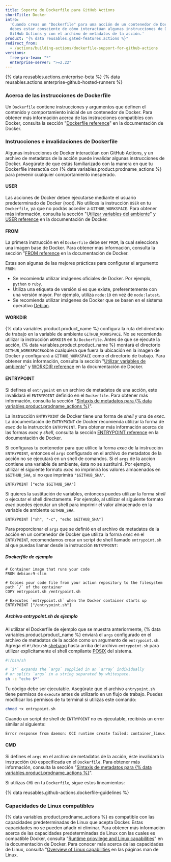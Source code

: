 ```yaml
---
title: Soporte de Dockerfile para GitHub Actions
shortTitle: Docker
intro:
  'Cuando creas un "Dockerfile" para una acción de un contenedor de Docker,
  debes estar consciente de cómo interactúan algunas instrucciones de Docker con
  GitHub Actions y con el archivo de metadatos de la acción.'
product: "{% data reusables.gated-features.actions %}"
redirect_from:
  - /actions/building-actions/dockerfile-support-for-github-actions
versions:
  free-pro-team: "*"
  enterprise-server: ">=2.22"
---
```


{% data reusables.actions.enterprise-beta %}
{% data reusables.actions.enterprise-github-hosted-runners %}

### Acerca de las instrucciones de Dockerfile

Un `Dockerfile` contiene instrucciones y argumentos que definen el contenido y
comportamiento inicial de un contenedor de Docker. Para obtener más información
acerca de las instrucciones compatibles con Docker, consulta la sección
"[Dockerfile reference](https://docs.docker.com/engine/reference/builder/)" en
la documentación de Docker.

### Instrucciones e invalidaciones de Dockerfile

Algunas instrucciones de Docker interactúan con GitHub Actions, y un archivo de
metadatos de la acción puede invalidar algunas instrucciones de Docker.
Asegúrate de que estás familiarizado con la manera en que tu Dockerfile
interactúa con {% data variables.product.prodname_actions %} para prevenir
cualquier comportamiento inesperado.

#### USER

Las acciones de Docker deben ejecutarse mediante el usuario predeterminado de
Docker (root). No utilices la instrucción `USER` en tu `Dockerfile`, ya que no
podrás acceder a `GITHUB_WORKSPACE`. Para obtener más información, consulta la
sección
"[Utilizar variables del ambiente](/actions/configuring-and-managing-workflows/using-environment-variables)"
y [USER reference](https://docs.docker.com/engine/reference/builder/#user) en la
documentación de Docker.

#### FROM

La primera instrucción en el `Dockerfile` debe ser `FROM`, la cual selecciona
una imagen base de Docker. Para obtener más información, consulta la sección
"[FROM reference](https://docs.docker.com/engine/reference/builder/#from) en la
documentación de Docker.

Estas son algunas de las mejores prácticas para configurar el argumento `FROM`:

- Se recomienda utilizar imágenes oficiales de Docker. Por ejemplo, `python` o
  `ruby`.
- Utiliza una etiqueta de versión si es que existe, preferentemente con una
  versión mayor. Por ejemplo, utiliza `node:10` en vez de `node:latest`.
- Se recomienda utilizar imágenes de Docker que se basen en el sistema operativo
  [Debian](https://www.debian.org/).

#### WORKDIR

{% data variables.product.product_name %} configura la ruta del directorio de
trabajo en la variable de ambiente `GITHUB_WORKSPACE`. No se recomienda utilizar
la instrucción `WORKDIR` en tu `Dockerfile`. Antes de que se ejecute la acción,
{% data variables.product.product_name %} montará el directorio
`GITHUB_WORKSPACE`sobre cualquiera que fuera la ubicación en la imagen de Docker
y configurará a `GITHUB_WORKSPACE` como el directorio de trabajo. Para obtener
más información, consulta la sección
"[Utilizar variables de ambiente](/actions/configuring-and-managing-workflows/using-environment-variables)"
y [WORKDIR reference](https://docs.docker.com/engine/reference/builder/#workdir)
en la documentación de Docker.

#### ENTRYPOINT

Si defines el `entrypoint` en un archivo de metadatos de una acción, este
invalidará el `ENTRYPOINT` definido en el `Dockerfile`. Para obtener más
información, consulta la sección
"[Sintaxis de metadatos para {% data variables.product.prodname_actions %}](/actions/creating-actions/metadata-syntax-for-github-actions/#runsentrypoint)".

La instrucción `ENTRYPOINT` de Docker tiene una forma de _shell_ y una de
_exec_. La documentación de `ENTRYPOINT` de Docker recomienda utilizar la forma
de _exec_ de la instrucción `ENTRYPOINT`. Para obtener más información acerca de
las formas _exec_ y _shell_, consulta la sección
[ENTRYPOINT reference](https://docs.docker.com/engine/reference/builder/#entrypoint)
en la documentación de Docker.

Si configuras tu contenedor para que utilice la forma _exec_ de la instrucción
`ENTRYPOINT`, entonces el `args` configurado en el archivo de metadatos de la
acción no se ejecutará en un shell de comandos. Si el `args` de la accion
contiene una variable de ambiente, ésta no se sustituirá. Por ejemplo, utilizar
el siguiente formato _exec_ no imprimirá los valores almacenados en
`$GITHUB_SHA`, si no que imprimirá `"$GITHUB_SHA"`.

```
ENTRYPOINT ["echo $GITHUB_SHA"]
```

Si quieres la sustitución de variables, entonces puedes utilizar la forma
_shell_ o ejecutar el shell directamente. Por ejemplo, al utilizar el siguiente
formato _exec_ puedes ejecutar un shell para imprimir el valor almacenado en la
variable de ambiente `GITHUB_SHA`.

```
ENTRYPOINT ["sh", "-c", "echo $GITHUB_SHA"]
```

Para proporcionar el `args` que se definió en el archivo de metadatos de la
acción en un contenedor de Docker que utiliza la forma _exec_ en el
`ENTRYPOINT`, recomendamos crear un script de shell llamado `entrypoint.sh` al
que puedas llamar desde la instrucción `ENTRYPOINT`:

##### _Dockerfile_ de ejemplo

```
# Container image that runs your code
FROM debian:9-slim

# Copies your code file from your action repository to the filesystem path `/` of the container
COPY entrypoint.sh /entrypoint.sh

# Executes `entrypoint.sh` when the Docker container starts up
ENTRYPOINT ["/entrypoint.sh"]
```

##### Archivo _entrypoint.sh_ de ejemplo

Al utilizar el Dockerfile de ejemplo que se muestra anteriormente,
{% data variables.product.product_name %} enviará el `args` configurado en el
archivo de metadatos de la acción como un argumento de `entrypoint.sh`. Agrega
el `#!/bin/sh` [shebang](<https://en.wikipedia.org/wiki/Shebang_(Unix)>) hasta
arriba del archivo `entrypoint.sh` para utilizar explicitamente el shell
compilante [POSIX](https://en.wikipedia.org/wiki/POSIX) del sistema.

```sh
#!/bin/sh

# `$*` expands the `args` supplied in an `array` individually
# or splits `args` in a string separated by whitespace.
sh -c "echo $*"
```

Tu código debe ser ejecutable. Asegúrate que el archivo `entrypoint.sh` tiene
permisos de `execute` antes de utilizarlo en un flujo de trabajo. Puedes
modificar los permisos de tu terminal si utilizas este comando:

```sh
chmod +x entrypoint.sh
```

Cuando un script de shell de `ENTRYPOINT` no es ejecutable, recibirás un error
similar al siguiente:

```sh
Error response from daemon: OCI runtime create failed: container_linux.go:348: starting container process caused "exec: \"/entrypoint.sh\": permission denied": unknown
```

#### CMD

Si defines el `args` en el archivo de metadatos de la acción, éste invalidará la
instrucción `CMD` especificada en el `Dockerfile`. Para obtener más información,
consulta la sección
"[Sintaxis de metadatos para {% data variables.product.prodname_actions %}](/actions/creating-actions/metadata-syntax-for-github-actions#runsargs)".

Si utilizas `CMD` en tu `Dockerfile`, sigue estos lineamientos:

{% data reusables.github-actions.dockerfile-guidelines %}

### Capacidades de Linux compatibles

{% data variables.product.prodname_actions %} es compatible con las capacidades
predeterminadas de Linux que acepta Docker. Estas capacidades no se pueden
añadir ni eliminar. Para obtener más información acerca de las capacidades
predeterminadas de Linux con las cuales es compatible Docker, consulta
"[Runtime priovilege and Linux capabilities](https://docs.docker.com/engine/reference/run/#runtime-privilege-and-linux-capabilities)"
en la documentación de Docker. Para conocer más acerca de las capacidades de
Linux, consulta
"[Overview of Linux capabilities](http://man7.org/linux/man-pages/man7/capabilities.7.html)
en las páginas man de Linux.
